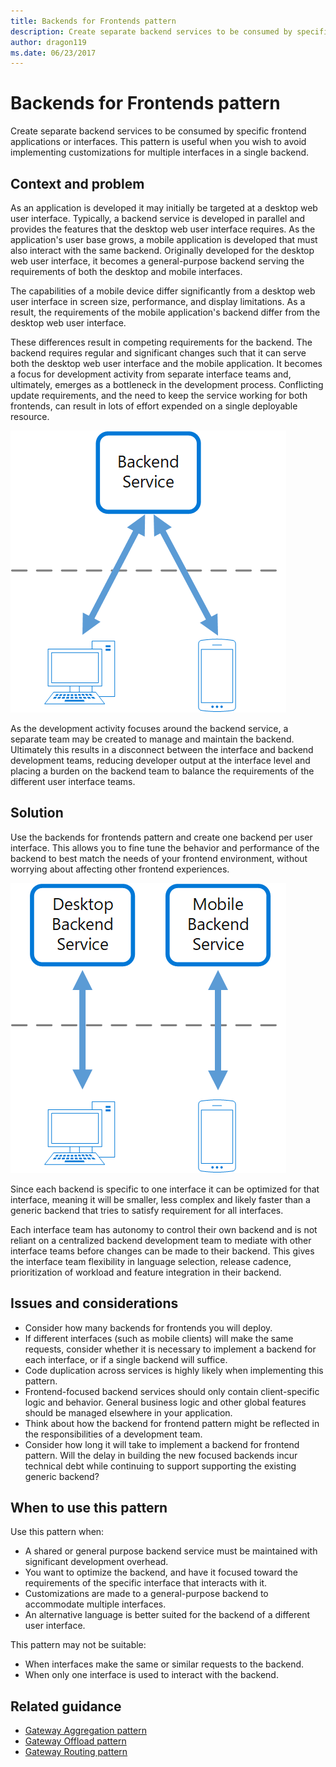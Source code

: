 ```yaml
---
title: Backends for Frontends pattern
description: Create separate backend services to be consumed by specific frontend applications or interfaces.
author: dragon119
ms.date: 06/23/2017
---
```


# Backends for Frontends pattern

Create separate backend services to be consumed by specific frontend applications or interfaces. This pattern is useful when you wish to avoid implementing customizations for multiple interfaces in a single backend.

## Context and problem

As an application is developed it may initially be targeted at a desktop web user interface. Typically, a backend service is developed in parallel and provides the features that the desktop web user interface requires. As the application's user base grows, a mobile application is developed that must also interact with the same backend. Originally developed for the desktop web user interface, it becomes a general-purpose backend serving the requirements of both the desktop and mobile interfaces.

The capabilities of a mobile device differ significantly from a desktop web user interface in screen size, performance, and display limitations. As a result, the requirements of the mobile application's backend differ from the desktop web user interface.

These differences result in competing requirements for the backend. The backend requires regular and significant changes such that it can serve both the desktop web user interface and the mobile application. It becomes a focus for development activity from separate interface teams and, ultimately, emerges as a bottleneck in the development process. Conflicting update requirements, and the need to keep the service working for both frontends, can result in lots of effort expended on a single deployable resource.

![](./_images/backend-for-frontend.png) 

As the development activity focuses around the backend service, a separate team may be created to manage and maintain the backend. Ultimately this results in a disconnect between the interface and backend development teams, reducing developer output at the interface level and placing a burden on the backend team to balance the requirements of the different user interface teams.

## Solution

Use the backends for frontends pattern and create one backend per user interface. This allows you to fine tune the behavior and performance of the backend to best match the needs of your frontend environment, without worrying about affecting other frontend experiences.

![](./_images/backend-for-frontend-example.png) 

Since each backend is specific to one interface it can be optimized for that interface, meaning it will be smaller, less complex and likely faster than a generic backend that tries to satisfy requirement for all interfaces.

Each interface team has autonomy to control their own backend and is not reliant on a centralized backend development team to mediate with other interface teams before changes can be made to their backend. This gives the interface team flexibility in language selection, release cadence, prioritization of workload and feature integration in their backend.

## Issues and considerations

- Consider how many backends for frontends you will deploy.
- If different interfaces (such as mobile clients) will make the same requests, consider whether it is necessary to implement a backend for each interface, or if a single backend will suffice.
- Code duplication across services is highly likely when implementing this pattern.
- Frontend-focused backend services should only contain client-specific logic and behavior. General business logic and other global features should be managed elsewhere in your application.
- Think about how the backend for frontend pattern might be reflected in the responsibilities of a development team.
- Consider how long it will take to implement a backend for frontend pattern. Will the delay in building the new focused backends incur technical debt while continuing to support supporting the existing generic backend?

## When to use this pattern

Use this pattern when:

- A shared or general purpose backend service must be maintained with significant development overhead.
- You want to optimize the backend, and have it focused toward the requirements of the specific interface that interacts with it.
- Customizations are made to a general-purpose backend to accommodate multiple interfaces.
- An alternative language is better suited for the backend of a different user interface.

This pattern may not be suitable:

- When interfaces make the same or similar requests to the backend.
- When only one interface is used to interact with the backend.

## Related guidance

- [Gateway Aggregation pattern](./gateway-offload.md)
- [Gateway Offload pattern](./gateway-offload.md)
- [Gateway Routing pattern](./gateway-routing.md)


